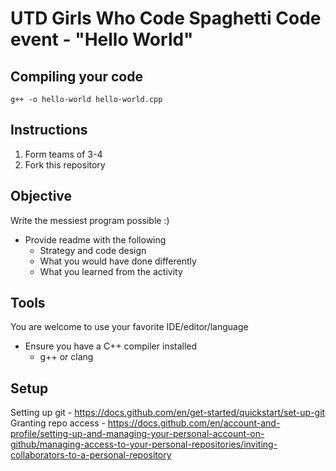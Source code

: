 # UTD Girls Who Code Spaghetti Code event - "Hello World" #
## Compiling your code ##
```
g++ -o hello-world hello-world.cpp
```

## Instructions ## 
1. Form teams of 3-4
2. Fork this repository 

## Objective ##
Write the messiest program possible :)
* Provide readme with the following
    * Strategy and code design
    * What you would have done differently
    * What you learned from the activity

## Tools ##
You are welcome to use your favorite IDE/editor/language
* Ensure you have a C++ compiler installed
    * g++ or clang


## Setup ##
Setting up git - https://docs.github.com/en/get-started/quickstart/set-up-git
Granting repo access - https://docs.github.com/en/account-and-profile/setting-up-and-managing-your-personal-account-on-github/managing-access-to-your-personal-repositories/inviting-collaborators-to-a-personal-repository
